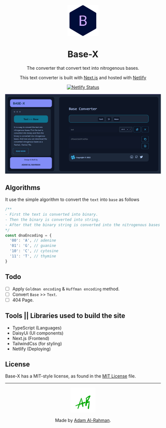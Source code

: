 <div align="center">
  <img alt="Logo" src="public/logo.png" width="100" />
</div>
<h1 align="center">
Base-X
</h1>
<p align="center">The converter that convert text into nitrogenous bases.</p>
<p align="center">
  This text converter is built with <a href="https://nextjs.org/" target="_blank">Next.js</a> and hosted with <a href="https://www.netlify.com/" target="_blank">Netlify</a>
</p>

<p align="center">
  <a href="https://app.netlify.com/sites/atiq-ur-rehaman/deploys" target="_blank">
    <img src="https://api.netlify.com/api/v1/badges/3dff00af-7c9b-4ca9-a190-1dc72e5550e2/deploy-status" alt="Netlify Status" />
  </a>
</p>

![demo](public/base-x.jpg)

## Algorithms

It use the simple algorithm to convert the `text` into `base` as follows

```ts
/**
- First the text is converted into binary.
- Then the binary is converted into string.
- After that the binary string is converted into the nitrogenous bases using the following object(in python dict).
*/
const dnaEncoding = {
  '00': 'A', // adenine
  '01': 'G', // guanine
  '10': 'C', // cytosine
  '11': 'T', // thymine
}
```

## Todo

- [ ] Apply `Goldman encoding` & `Huffman encoding` method.
- [ ] Convert `Base` >> `Text`.
- [ ] 404 Page.

## Tools || Libraries used to build the site

- TypeScript (Languages)
- DaisyUi (UI components)
- Next.js (Frontend)
- TailwindCss (for styling)
- Netlify (Deploying)

## License

Base-X has a MIT-style license, as found in the [MIT License](./LICENSE) file.

---

<div align="center">
  <a href="https://atiq-ur-rehaman.netlify.app"  target="_blank"> <img alt="Logo" src="public/plogo.png" width="80" /></a>
  <p  >Made by <a href="https://atiq-ur-rehaman.netlify.app"  target="_blank">Adam Al-Rahman</a>.</p>
</div>

